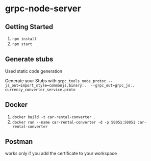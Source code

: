 # grpc-node-server

## Getting Started

1. `npm install`
2. `npm start`

## Generate stubs
Used static code generation

Generate your Stubs with `grpc_tools_node_protoc --js_out=import_style=commonjs,binary:.  --grpc_out=grpc_js:. currency_converter_service.proto`

## Docker

1. `docker build -t car-rental-converter .`
2. `docker run --name car-rental-converter -d -p 50051:50051 car-rental-converter`

## Postman

works only if you add the certificate to your workspace
